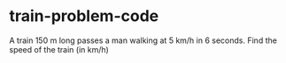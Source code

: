 # train-problem-code
A train 150 m long passes a man walking at 5 km/h in 6 seconds. Find the speed of the train (in km/h)
